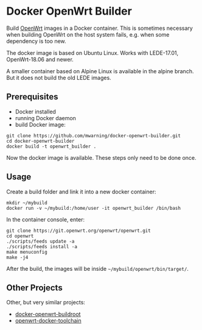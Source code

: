 # Docker OpenWrt Builder

Build [OpenWrt](https://openwrt.org/) images in a Docker container. This is sometimes necessary when building OpenWrt on the host system fails, e.g. when some dependency is too new.

The docker image is based on Ubuntu Linux.
Works with LEDE-17.01, OpenWrt-18.06 and newer.

A smaller container based on Alpine Linux is available in the alpine branch. But it does not build the old LEDE images.

## Prerequisites

* Docker installed
* running Docker daemon
* build Docker image:

```
git clone https://github.com/mwarning/docker-openwrt-builder.git
cd docker-openwrt-builder
docker build -t openwrt_builder .
```

Now the docker image is available. These steps only need to be done once.

## Usage

Create a build folder and link it into a new docker container:
```
mkdir ~/mybuild
docker run -v ~/mybuild:/home/user -it openwrt_builder /bin/bash
```

In the container console, enter:
```
git clone https://git.openwrt.org/openwrt/openwrt.git
cd openwrt
./scripts/feeds update -a
./scripts/feeds install -a
make menuconfig
make -j4
```

After the build, the images will be inside `~/mybuild/openwrt/bin/target/`.

## Other Projects

Other, but very similar projects:
* [docker-openwrt-buildroot](https://github.com/noonien/docker-openwrt-buildroot)
* [openwrt-docker-toolchain](https://github.com/mchsk/openwrt-docker-toolchain)

